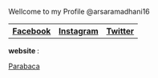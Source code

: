 Wellcome to my Profile
@arsaramadhani16

<table>
<tr>
<th id="widget ">
  <div class="btn-o bg" data-scribe="component:button" style="width: 100%;"><a href="https://www.facebook.com/arsaramadhani16" class="btn" id="b">Facebook</a></div>
</th>
<th id="widget ">
  <div class="btn-o bg" data-scribe="component:button" style="width: 100%;"><a href="https://www.instagram.com/@arsaramadhani16/" class="btn" id="b">Instagram</a></div>
</th>
<th id="widget ">
  <div class="btn-o bg" data-scribe="component:button" style="width: 100%;"><a href="https://www.twitter.com/@arsaramadhani16/" class="btn" id="b">Twitter</a></div>
</th>
</tr>
</table>

<strong>website </strong>:<div class="btn-o bg" data-scribe="component:button" style="width: 100%;"><a href="https://www.parabaca.com/" class="btn" id="b">Parabaca</a></div>
